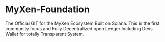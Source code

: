# MyXen-Foundation
The Official GIT for the MyXen Ecosystem Built on Solana. This is the first community focus and Fully Decentralized open Ledger Including Devs Wallet for totally Transparent System.
